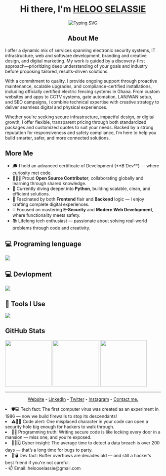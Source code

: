 <h1 align="center"> Hi there, I'm <a href="https://www.linkedin.com/in/selassieheloo">HELOO SELASSIE</a> </h1>

<!-- Typing effect -->
<p align="center">
  <a href="https://git.io/typing-svg">
    <img src="https://readme-typing-svg.demolab.com?font=Fira+Code&pause=1000&center=true&vCenter=true&width=1000&lines=Delivering+security%2C+software%2C+and+digital+solutions+that+work;Certified+security+installations+%7C+CCTV+%7C+Electric+fencing+%26+more;Web+%26+software+development+with+real+business+impact;Flexible+pricing+%7C+Standard+packages+%2B+custom+quotes;Branding%2C+SEO%2C+and+IT+consulting+under+one+roof;Discovery-first+approach+to+tech+solutions;Ongoing+support+%7C+Upgrades+%7C+Proactive+maintenance;Ghana+compliance-ready+tech+and+infrastructure" alt="Typing SVG" />
</a>
</p>

  </a>
  <h2 align="center">About Me</h2>
<p align="left">
  I offer a dynamic mix of services spanning electronic security systems, IT infrastructure, web and software development, branding and creative design, and digital marketing. My work is guided by a discovery-first approach—prioritizing deep understanding of your goals and industry before proposing tailored, results-driven solutions.

  With a commitment to quality, I provide ongoing support through proactive maintenance, scalable upgrades, and compliance-certified installations, including officially certified electric fencing systems in Ghana. From custom websites and apps to CCTV systems, gate automation, LAN/WAN setup, and SEO campaigns, I combine technical expertise with creative strategy to deliver seamless digital and physical experiences.

  Whether you're seeking secure infrastructure, impactful design, or digital growth, I offer flexible, transparent pricing through both standardized packages and customized quotes to suit your needs. Backed by a strong reputation for responsiveness and safety compliance, I’m here to help you build smarter, safer, and more connected solutions.
</p>



<!-- About me -->
## More Me
<ul align="left">
  <li>🎓 I hold an advanced certificate of Development (**B`Dev**) — where curiosity met code.</li>
  <li>🧑🏿‍💻 Proud <strong>Open Source Contributor</strong>, collaborating globally and learning through shared knowledge.</li>
  <li>🌱 Currently diving deeper into <strong>Python</strong>, building scalable, clean, and efficient solutions.</li>
  <li>👀 Fascinated by both <strong>Frontend</strong> flair and <strong>Backend</strong> logic — I enjoy crafting complete digital experiences.</li>
  <li>💡 Focused on mastering <strong>E-Security</strong> and <strong>Modern Web Development</strong>, where functionality meets safety.</li>
  <li>📚 Lifelong tech enthusiast — passionate about solving real-world problems through code and creativity.</li>
</ul>


<!-- Tech Stack -->

## 💻 Programing lenguage

<p align="left">
  <a href="https://skillicons.dev">
    <img src="https://skillicons.dev/icons?i=c,python,js" />
  </a>
</p>

<!-- Devlopment -->

## 💻 Devlopment

<p align="left">
  <a href="https://skillicons.dev">
    <img src="https://skillicons.dev/icons?i=html,css,tailwind" />
  </a>
</p>

<!-- Tools -->

## 🔧 Tools I Use

<p align="left">
  <a href="https://skillicons.dev">
    <img src="https://skillicons.dev/icons?i=powershell,vscode,git,github,linux,vercel" />
  </a>
</p>

<!-- Certification Badges

## Certification Badges 🪶
<div style='display:flex; align-items:center; gap: 10px;' align='left'>
<a href="https://api.badgr.io/public/assertions/wr0NTzwXSZiEuORGzNlwVg?identity__email=patidhrubaraj%40gmail.com"> </a>
<img src="Assets/Postman - Postman.png" width="100px" height="100px" />
</div>
 -->

<!-- GitHub Stats -->
<h2 align="left">
GitHub Stats
</h2>

<div align="left">
  <img src="https://github-readme-stats.vercel.app/api?username=helooselassie&show_icons=true&theme=radical&hide_border=true&include_all_commits=true&count_private=true" height="150" />
   <img src="https://github-readme-stats.vercel.app/api/top-langs/?username=helooselassie&layout=compact&theme=radical&hide_border=true&langs_count=8" height="150" />
  <img src="https://github-readme-stats.vercel.app/api/top-langs/?username=helooselassie&theme=vue&show_icons=true&hide_border=true&layout=compact" height="150" />
<!--    ![helooselassie's Stats](https://github-readme-stats.vercel.app/api?username=helooselassie&theme=vue&show_icons=true&hide_border=true&count_private=true)
   ![helooselassie's Streak](https://github-readme-streak-stats.herokuapp.com/?user=helooselassie&theme=vue&hide_border=true)
   ![helooselassie's Top Languages](https://github-readme-stats.vercel.app/api/top-langs/?username=helooselassie&theme=vue&show_icons=true&hide_border=true&layout=compact) -->
  

---

<p align="center">
  <a href="https://seldatasolutions.com/">Website</a> -
  <a href="https://www.linkedin.com/in/selassieheloo">LinkedIn</a> -
  <a href="https://x.com/selassieheloo">Twitter</a> -   
  <a href="https://www.instagram.com/selassieheloo/">Instagram</a> -
  <a href="https://wa.me/+233240301853">Contact me.</a>
 
</p>

<p align="center">
<li> 🛡️💻 Tech fact: The first computer virus was created as an experiment in 1986 — now we build firewalls to stop its descendants!<br></li>
<li> ⚠️👨‍💻 Code alert: One misplaced character in your code can open a security hole big enough for hackers to walk through.<br></li>
<li> 🔐🏰 Programming truth: Writing secure code is like locking every door in a mansion — miss one, and you’re exposed.<br></li>
<li> 🕵️‍♂️🗓️ Cyber insight: The average time to detect a data breach is over 200 days — that’s a long time for bugs to party.<br></li>
<li> 🐞💣 Dev fact: Buffer overflows are decades old — and still a hacker’s best friend if you're not careful.<br></li>
- 📫 Email: helooselassie@gmail.com
</p>
